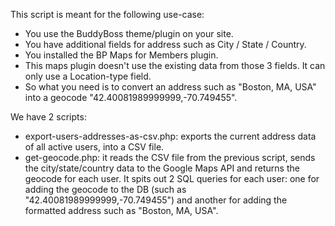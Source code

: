This script is meant for the following use-case:

- You use the BuddyBoss theme/plugin on your site.
- You have additional fields for address such as City / State / Country.
- You installed the BP Maps for Members plugin.
- This maps plugin doesn't use the existing data from those 3 fields. It can only use a Location-type field.
- So what you need is to convert an address such as "Boston, MA, USA" into a geocode "42.40081989999999,-70.749455".

We have 2 scripts:

- export-users-addresses-as-csv.php: exports the current address data of all active users, into a CSV file.
- get-geocode.php: it reads the CSV file from the previous script, sends the city/state/country data to the Google Maps API and returns the geocode for each user. It spits out 2 SQL queries for each user: one for adding the geocode to the DB (such as "42.40081989999999,-70.749455") and another for adding the formatted address such as "Boston, MA, USA".

